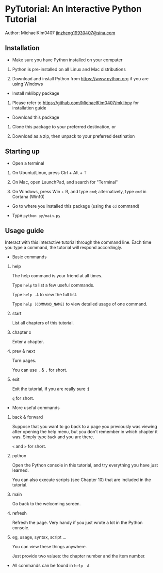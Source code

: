 # PyTutorial: An Interactive Python Tutorial

Author: MichaelKim0407 <jinzheng19930407@sina.com>

## Installation

* Make sure you have Python installed on your computer

1. Python is pre-installed on all Linux and Mac distributions

2. Download and install Python from https://www.python.org if you are using Windows

* Install mklibpy package

1. Please refer to https://github.com/MichaelKim0407/mklibpy for installation guide

* Download this package

1. Clone this package to your preferred destination, or

2. Download as a zip, then unpack to your preferred destination

## Starting up

* Open a terminal

1. On Ubuntu/Linux, press Ctrl + Alt + T

2. On Mac, open LaunchPad, and search for "Terminal"

3. On Windows, press Win + R, and type `cmd`; alternatively, type `cmd` in Cortana (Win10)

* Go to where you installed this package (using the `cd` command)

* Type `python py/main.py`

## Usage guide

Interact with this interactive tutorial through the command line.
Each time you type a command, the tutorial will respond accordingly.

* Basic commands

1. help

    The help command is your friend at all times.
    
    Type `help` to list a few useful commands.
    
    Type `help -A` to view the full list.
    
    Type `help (COMMAND_NAME)` to view detailed usage of one command.

2. start

    List all chapters of this tutorial.

3. chapter x

    Enter a chapter.

4. prev & next

    Turn pages.
    
    You can use `,` & `.` for short.

5. exit

    Exit the tutorial, if you are really sure :)
    
    `q` for short.

* More useful commands

1. back & forward

    Suppose that you want to go back to a page you previously was viewing after opening the help menu, but you don't remember in which chapter it was. Simply type `back` and you are there.
    
    `<` and `>` for short.

2. python

    Open the Python console in this tutorial, and try everything you have just learned.
    
    You can also execute scripts (see Chapter 10) that are included in the tutorial.

3. main

    Go back to the welcoming screen.

4. refresh

    Refresh the page. Very handy if you just wrote a lot in the Python console.

5. eg, usage, syntax, script ...

    You can view these things anywhere.
    
    Just provide two values: the chapter number and the item number.

* All commands can be found in `help -A`
